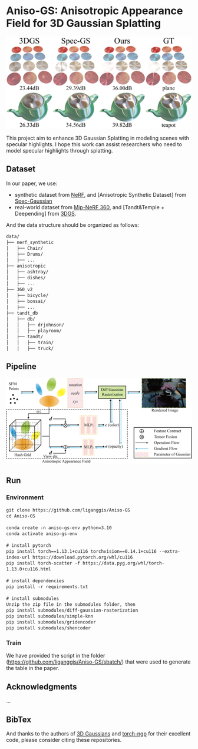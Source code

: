 # Aniso-GS: Anisotropic Appearance Field for 3D Gaussian Splatting

![teaser](assets/synthetic0.png)

This project aim to enhance 3D Gaussian Splatting in modeling scenes with specular highlights. I hope this work can assist researchers who need to model specular highlights through splatting.

## Dataset

In our paper, we use:

- synthetic dataset from [NeRF](https://drive.google.com/drive/folders/128yBriW1IG_3NJ5Rp7APSTZsJqdJdfc1), and [Anisotropic Synthetic Dataset] from [Spec-Gaussian](https://drive.google.com/drive/folders/1hH7qMSbTyR392PYgsqeMhAnaAxwxzemc?usp=drive_link)
- real-world dataset from [Mip-NeRF 360](https://jonbarron.info/mipnerf360/), and [Tandt\&Temple + Deepending] from [3DGS](https://repo-sam.inria.fr/fungraph/3d-gaussian-splatting/datasets/input/tandt_db.zip).


And the data structure should be organized as follows:

```shell
data/
├── nerf_synthetic
│   ├── Chair/
│   ├── Drums/
│   ├── ...
├── anisotropic
│   ├── ashtray/
│   ├── dishes/
│   ├── ...
├── 360_v2
│   ├── bicycle/
│   ├── bonsai/
│   ├── ...
├── tandt_db
│   ├── db/
│   │   ├── drjohnson/
│   │   ├── playroom/
│   ├── tandt/
│   │   ├── train/
│   │   ├── truck/
```


## Pipeline

![pipeline](assets/mesh-main.png)


## Run

### Environment

```shell
git clone https://github.com/liganggis/Aniso-GS
cd Aniso-GS

conda create -n aniso-gs-env python=3.10
conda activate aniso-gs-env

# install pytorch
pip install torch==1.13.1+cu116 torchvision==0.14.1+cu116 --extra-index-url https://download.pytorch.org/whl/cu116
pip install torch-scatter -f https://data.pyg.org/whl/torch-1.13.0+cu116.html

# install dependencies
pip install -r requirements.txt

# install submodules
Unzip the zip file in the submodules folder, then
pip install submodules/diff-gaussian-rasterization
pip install submodules/simple-knn
pip install submodules/gridencoder
pip install submodules/shencoder
```
### Train

We have provided the script in the folder (https://github.com/liganggis/Aniso-GS/sbatch/) that were used to generate the table in the paper.

## Acknowledgments

...


## BibTex


And thanks to the authors of [3D Gaussians](https://repo-sam.inria.fr/fungraph/3d-gaussian-splatting/) and [torch-ngp](https://github.com/ashawkey/torch-ngp) for their excellent code, please consider citing these repositories.
